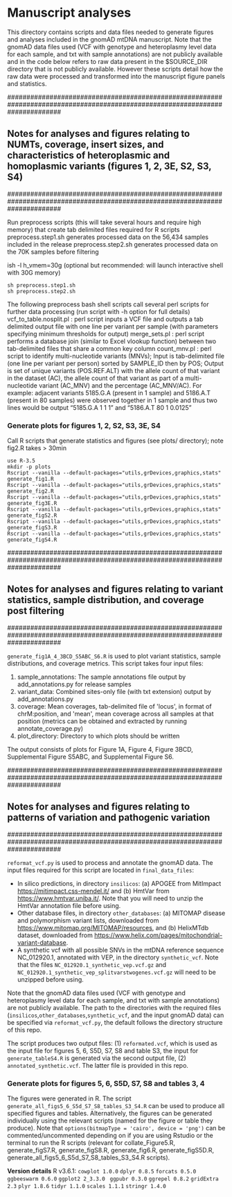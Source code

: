 # Manuscript analyses
This directory contains scripts and data files needed to generate figures and analyses included in the gnomAD mtDNA manuscript. Note that the gnomAD data files used (VCF with genotype and heteroplasmy level data for each sample, and txt with sample annotations) are not publicly available and in the code below refers to raw data present in the $SOURCE_DIR directory that is not publicly available. However these scripts detail how the raw data were processed and transformed into the manuscript figure panels and statistics. 


##############################################################################################################################
## Notes for analyses and figures relating to NUMTs, coverage, insert sizes, and characteristics of heteroplasmic and homoplasmic variants (figures 1, 2, 3E, S2, S3, S4)
##############################################################################################################################


Run preprocess scripts (this will take several hours and require high memory) that create tab delimited files required for R scripts
preprocess.step1.sh generates processed data on the 56,434 samples included in the release 
preprocess.step2.sh generates processed data on the 70K samples before filtering

ish -l h_vmem=30g (optional but recommended: will launch interactive shell with 30G memory)
```
sh preprocess.step1.sh
sh preprocess.step2.sh
```

The following preprocess bash shell scripts call several perl scripts for further data processing (run script with -h option for full details)
 vcf_to_table.nosplit.pl : perl script inputs a VCF file and outputs a tab delimited output file with one line per variant per sample (with parameters specifying minimum thresholds for output)
 merge_sets.pl : perl script performs a database join (similar to Excel vlookup function) between two tab-delimited files that share a common key column
 count_mnv.pl : perl script to identify multi-nucleotide variants (MNVs); Input is tab-delimited file (one line per variant per person) sorted by SAMPLE_ID then by POS; Output is set of unique variants (POS.REF.ALT) with the allele count of that variant in the dataset (AC), the allele count of that variant as part of a multi-nucleotide variant (AC_MNV) and the percentage (AC_MNV/AC). For example: adjacent variants 5185.G.A (present in 1 sample) and 5186.A.T (present in 80 samples) were observed together in 1 sample and thus two lines would be output “5185.G.A 1 1 1” and “5186.A.T 80 1 0.0125”


### Generate plots for figures 1, 2, S2, S3, 3E, S4

Call R scripts that generate statistics and figures (see plots/ directory); 
note fig2.R takes > 30min

```
use R-3.5
mkdir -p plots
Rscript --vanilla --default-packages="utils,grDevices,graphics,stats" generate_fig1.R
Rscript --vanilla --default-packages="utils,grDevices,graphics,stats" generate_fig2.R
Rscript --vanilla --default-packages="utils,grDevices,graphics,stats" generate_fig3E.R
Rscript --vanilla --default-packages="utils,grDevices,graphics,stats" generate_figS2.R
Rscript --vanilla --default-packages="utils,grDevices,graphics,stats" generate_figS3.R
Rscript --vanilla --default-packages="utils,grDevices,graphics,stats" generate_figS4.R
```



##############################################################################################################################
## Notes for analyses and figures relating to variant statistics, sample distribution, and coverage post filtering
##############################################################################################################################

`generate_fig1A_4_3BCD_S5ABC_S6.R` is used to plot variant statistics, sample distributions, and coverage metrics. This script takes four input files:
1. sample_annotations: The sample annotations file output by add_annotations.py for release samples
2. variant_data: Combined sites-only file (with txt extension) output by add_annotations.py
3. coverage: Mean coverages, tab-delimited file of 'locus', in format of chrM:position, and 'mean', mean coverage across all samples at that position (metrics can be obtained and extracted by running annotate_coverage.py)
4. plot_directory: Directory to which plots should be written

The output consists of plots for Figure 1A, Figure 4, Figure 3BCD, Supplemental Figure S5ABC, and Supplemental Figure S6.


##############################################################################################################################
## Notes for analyses and figures relating to patterns of variation and pathogenic variation
##############################################################################################################################

`reformat_vcf.py` is used to process and annotate the gnomAD data. The input files required for this script are located in `final_data_files`:
- In silico predictions, in directory `insilicos`: (a) APOGEE from MitImpact https://mitimpact.css-mendel.it/ and (b) HmtVar from https://www.hmtvar.uniba.it/. Note that you will need to unzip the HmtVar annotation file before using.
- Other database files, in directory `other_databases`: (a) MITOMAP disease and polymorphism variant lists, downloaded from https://www.mitomap.org/MITOMAP/resources, and (b) HelixMTdb dataset, downloaded from https://www.helix.com/pages/mitochondrial-variant-database.
- A synthetic vcf with all possible SNVs in the mtDNA reference sequence NC_012920.1, annotated with VEP, in the directory `synthetic_vcf`. Note that the files `NC_012920.1_synthetic_vep.vcf.gz` and `NC_012920.1_synthetic_vep_splitvarstwogenes.vcf.gz` will need to be unzipped before using.

Note that the gnomAD data files used (VCF with genotype and heteroplasmy level data for each sample, and txt with sample annotations) are not publicly available. The path to the directories with the required files (`insilicos`,`other_databases`,`synthetic_vcf`, and the input gnomAD data) can be specified via `reformat_vcf.py`, the default follows the directory structure of this repo. 

The script produces two output files: (1) `reformated.vcf`, which is used as the input file for figures 5, 6, S5D, S7, S8 and table S3, the input for `generate_tableS4.R` is generated via the second output file, (2) `annotated_synthetic.vcf`. The latter file is provided in this repo.

### Generate plots for figures 5, 6, S5D, S7, S8 and tables 3, 4
The figures were generated in R. The script `generate_all_figs5_6_S5d_S7_S8_tables_S3_S4.R` can be used to produce all specified figures and tables. Alternatively, the figures can be generated individually using the relevant scripts (named for the figure or table they produce). Note that `options(bitmapType = 'cairo', device = 'png')` can be commented/uncommented depending on if you are using Rstudio or the terminal to run the R scripts (relevant for collate_Figure5.R, generate_figS7.R, generate_figS8.R, generate_fig6.R, generate_figS5D.R, generate_all_figs5_6_S5d_S7_S8_tables_S3_S4.R scripts). 

**Version details**
R v3.6.1: `cowplot 1.0.0` `dplyr 0.8.5` `forcats 0.5.0` `ggbeeswarm 0.6.0` `ggplot2 2_3.3.0 ` `ggpubr 0.3.0` `ggrepel 0.8.2` `gridExtra 2.3` `plyr 1.8.6` `tidyr 1.1.0` `scales 1.1.1` `stringr 1.4.0`




